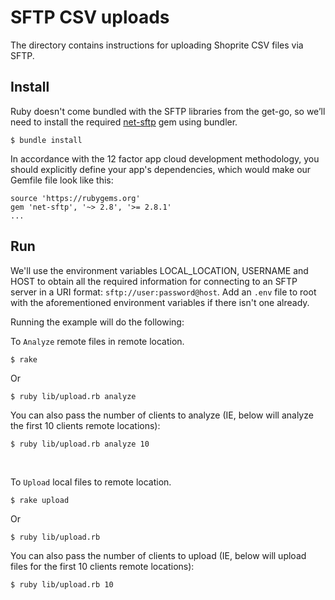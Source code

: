 SFTP CSV uploads  
========================================

The directory contains instructions for uploading Shoprite CSV files via SFTP.

## Install

Ruby doesn't come bundled with the SFTP libraries from the get-go, so we’ll need to install the required [net-sftp](https://rubygems.org/gems/net-sftp/versions/2.1.2) gem using bundler.

```
$ bundle install
```

In accordance with the 12 factor app cloud development methodology, you should explicitly define your app's dependencies, which would make our Gemfile file look like this:

```
source 'https://rubygems.org'
gem 'net-sftp', '~> 2.8', '>= 2.8.1'
...
```

## Run

We'll use the environment variables LOCAL_LOCATION, USERNAME and HOST to obtain all the required information for connecting to an SFTP server in a URI format: `sftp://user:password@host`.
Add an `.env` file to root with the aforementioned environment variables if there isn't one already.

Running the example will do the following:

 To `Analyze` remote files in remote location.

```
$ rake 
```
Or 

```
$ ruby lib/upload.rb analyze 
```
You can also pass the number of clients to analyze (IE, below will analyze the first 10 clients remote locations):

```
$ ruby lib/upload.rb analyze 10
``` 
<br />

 To `Upload` local files to remote location.

```
$ rake upload
```
Or

```
$ ruby lib/upload.rb
```
You can also pass the number of clients to upload (IE, below will upload files for the first 10 clients remote locations):

```
$ ruby lib/upload.rb 10
``` 
